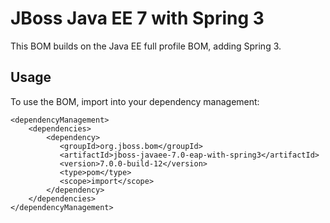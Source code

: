 JBoss Java EE 7 with Spring 3
===============================

This BOM builds on the Java EE full profile BOM, adding Spring 3.
  
Usage
-----

To use the BOM, import into your dependency management:

    <dependencyManagement>
        <dependencies>
            <dependency>
               <groupId>org.jboss.bom</groupId>
               <artifactId>jboss-javaee-7.0-eap-with-spring3</artifactId>
               <version>7.0.0-build-12</version>
               <type>pom</type>
               <scope>import</scope>
            </dependency>
        </dependencies>
    </dependencyManagement>
